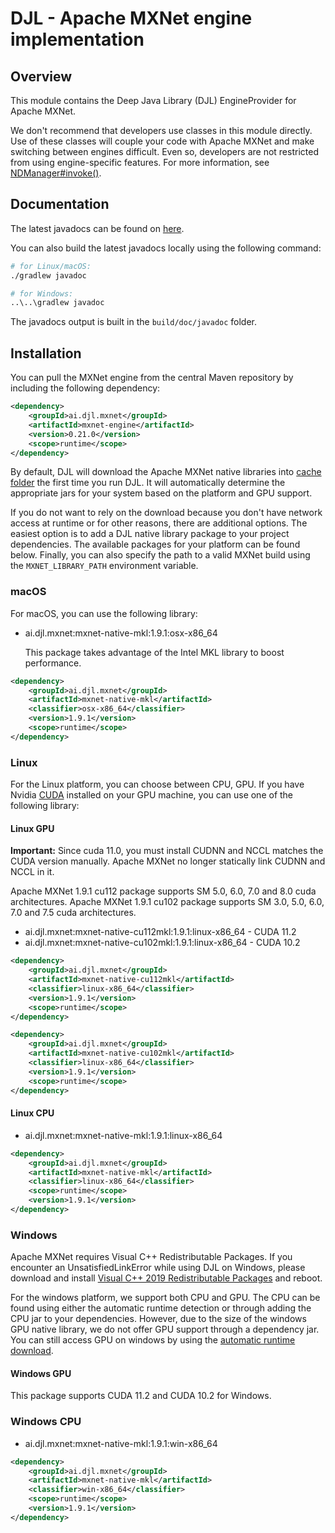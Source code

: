 # DJL - Apache MXNet engine implementation

## Overview

This module contains the Deep Java Library (DJL) EngineProvider for Apache MXNet.

We don't recommend that developers use classes in this module directly. Use of these classes
will couple your code with Apache MXNet and make switching between engines difficult. Even so,
developers are not restricted from using engine-specific features. For more information,
see [NDManager#invoke()](https://javadoc.io/static/ai.djl/api/0.21.0/ai/djl/ndarray/NDManager.html#invoke-java.lang.String-ai.djl.ndarray.NDArray:A-ai.djl.ndarray.NDArray:A-ai.djl.util.PairList-).

## Documentation

The latest javadocs can be found on [here](https://javadoc.io/doc/ai.djl.mxnet/mxnet-engine/latest/index.html).

You can also build the latest javadocs locally using the following command:

```sh
# for Linux/macOS:
./gradlew javadoc

# for Windows:
..\..\gradlew javadoc
```
The javadocs output is built in the `build/doc/javadoc` folder.


## Installation

You can pull the MXNet engine from the central Maven repository by including the following dependency:

```xml
<dependency>
    <groupId>ai.djl.mxnet</groupId>
    <artifactId>mxnet-engine</artifactId>
    <version>0.21.0</version>
    <scope>runtime</scope>
</dependency>
```

By default, DJL will download the Apache MXNet native libraries into [cache folder](../../../docs/development/cache_management.md) the first time you run DJL.
It will automatically determine the appropriate jars for your system based on the platform and GPU support.

If you do not want to rely on the download because you don't have network access at runtime or for other reasons, there are additional options.
The easiest option is to add a DJL native library package to your project dependencies.
The available packages for your platform can be found below.
Finally, you can also specify the path to a valid MXNet build using the `MXNET_LIBRARY_PATH` environment variable.

### macOS

For macOS, you can use the following library:

- ai.djl.mxnet:mxnet-native-mkl:1.9.1:osx-x86_64

    This package takes advantage of the Intel MKL library to boost performance.

```xml
<dependency>
    <groupId>ai.djl.mxnet</groupId>
    <artifactId>mxnet-native-mkl</artifactId>
    <classifier>osx-x86_64</classifier>
    <version>1.9.1</version>
    <scope>runtime</scope>
</dependency>
```

### Linux

For the Linux platform, you can choose between CPU, GPU. If you have Nvidia [CUDA](https://en.wikipedia.org/wiki/CUDA)
installed on your GPU machine, you can use one of the following library:

#### Linux GPU

**Important:** Since cuda 11.0, you must install CUDNN and NCCL matches the CUDA version manually.
Apache MXNet no longer statically link CUDNN and NCCL in it.

Apache MXNet 1.9.1 cu112 package supports SM 5.0, 6.0, 7.0 and 8.0 cuda architectures.
Apache MXNet 1.9.1 cu102 package supports SM 3.0, 5.0, 6.0, 7.0 and 7.5 cuda architectures.

- ai.djl.mxnet:mxnet-native-cu112mkl:1.9.1:linux-x86_64 - CUDA 11.2
- ai.djl.mxnet:mxnet-native-cu102mkl:1.9.1:linux-x86_64 - CUDA 10.2

```xml
<dependency>
    <groupId>ai.djl.mxnet</groupId>
    <artifactId>mxnet-native-cu112mkl</artifactId>
    <classifier>linux-x86_64</classifier>
    <version>1.9.1</version>
    <scope>runtime</scope>
</dependency>
```

```xml
<dependency>
    <groupId>ai.djl.mxnet</groupId>
    <artifactId>mxnet-native-cu102mkl</artifactId>
    <classifier>linux-x86_64</classifier>
    <version>1.9.1</version>
    <scope>runtime</scope>
</dependency>
```

#### Linux CPU

- ai.djl.mxnet:mxnet-native-mkl:1.9.1:linux-x86_64

```xml
<dependency>
    <groupId>ai.djl.mxnet</groupId>
    <artifactId>mxnet-native-mkl</artifactId>
    <classifier>linux-x86_64</classifier>
    <scope>runtime</scope>
    <version>1.9.1</version>
</dependency>
```

### Windows

Apache MXNet requires Visual C++ Redistributable Packages. If you encounter an UnsatisfiedLinkError while using
DJL on Windows, please download and install
[Visual C++ 2019 Redistributable Packages](https://support.microsoft.com/en-us/help/2977003/the-latest-supported-visual-c-downloads) and reboot.

For the windows platform, we support both CPU and GPU.
The CPU can be found using either the automatic runtime detection or through adding the CPU jar to your dependencies.
However, due to the size of the windows GPU native library, we do not offer GPU support through a dependency jar.
You can still access GPU on windows by using the [automatic runtime download](#Installation).

#### Windows GPU

This package supports CUDA 11.2 and CUDA 10.2 for Windows.

### Windows CPU

- ai.djl.mxnet:mxnet-native-mkl:1.9.1:win-x86_64

```xml
<dependency>
    <groupId>ai.djl.mxnet</groupId>
    <artifactId>mxnet-native-mkl</artifactId>
    <classifier>win-x86_64</classifier>
    <scope>runtime</scope>
    <version>1.9.1</version>
</dependency>
```
